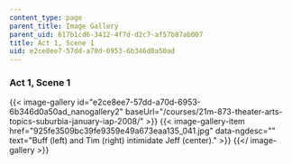 ```yaml
---
content_type: page
parent_title: Image Gallery
parent_uid: 617b1cd6-3412-4f7d-d2c7-af57b87ab007
title: Act 1, Scene 1
uid: e2ce8ee7-57dd-a70d-6953-6b346d0a50ad
---
```


### Act 1, Scene 1
{{< image-gallery id="e2ce8ee7-57dd-a70d-6953-6b346d0a50ad_nanogallery2" baseUrl="/courses/21m-873-theater-arts-topics-suburbia-january-iap-2008/" >}}
{{< image-gallery-item href="925fe3509bc39fe9359e49a673eaa135_041.jpg" data-ngdesc="" text="Buff (left) and Tim (right) intimidate Jeff (center)." >}}
{{</ image-gallery >}}